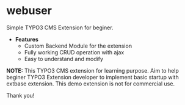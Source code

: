 # webuser
Simple TYPO3 CMS Extension for beginer.

* **Features**
    * Custom Backend Module for the extension
    * Fully working CRUD operation with ajax
    * Easy to understand and modify
    
**NOTE:** This TYPO3 CMS extension for learning purpose. Aim to help beginer TYPO3 Extension developer to implement basic startup with extbase 
extension. This demo extension is not for commercial use.

Thank you!
